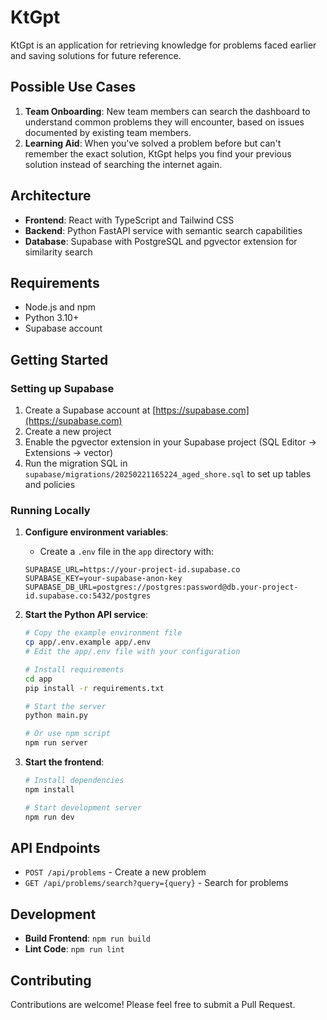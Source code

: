 # KtGpt

KtGpt is an application for retrieving knowledge for problems faced earlier and saving solutions for future reference.

## Possible Use Cases

1. **Team Onboarding**: New team members can search the dashboard to understand common problems they will encounter, based on issues documented by existing team members.
2. **Learning Aid**: When you've solved a problem before but can't remember the exact solution, KtGpt helps you find your previous solution instead of searching the internet again.

## Architecture

- **Frontend**: React with TypeScript and Tailwind CSS
- **Backend**: Python FastAPI service with semantic search capabilities
- **Database**: Supabase with PostgreSQL and pgvector extension for similarity search

## Requirements

- Node.js and npm
- Python 3.10+
- Supabase account

## Getting Started

### Setting up Supabase

1. Create a Supabase account at [https://supabase.com](https://supabase.com)
2. Create a new project
3. Enable the pgvector extension in your Supabase project (SQL Editor → Extensions → vector)
4. Run the migration SQL in `supabase/migrations/20250221165224_aged_shore.sql` to set up tables and policies

### Running Locally

1. **Configure environment variables**:
   - Create a `.env` file in the `app` directory with:
   ```
   SUPABASE_URL=https://your-project-id.supabase.co
   SUPABASE_KEY=your-supabase-anon-key
   SUPABASE_DB_URL=postgres://postgres:password@db.your-project-id.supabase.co:5432/postgres
   ```

2. **Start the Python API service**:
   ```bash
   # Copy the example environment file
   cp app/.env.example app/.env
   # Edit the app/.env file with your configuration

   # Install requirements
   cd app
   pip install -r requirements.txt
   
   # Start the server
   python main.py
   
   # Or use npm script
   npm run server
   ```

3. **Start the frontend**:
   ```bash
   # Install dependencies
   npm install
   
   # Start development server
   npm run dev
   ```

## API Endpoints

- `POST /api/problems` - Create a new problem
- `GET /api/problems/search?query={query}` - Search for problems

## Development

- **Build Frontend**: `npm run build`
- **Lint Code**: `npm run lint`

## Contributing

Contributions are welcome! Please feel free to submit a Pull Request.